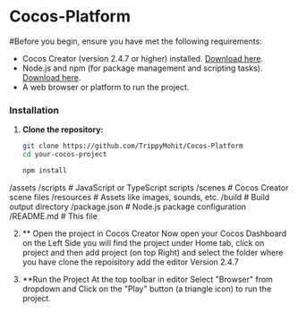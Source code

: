 # Cocos-Platform

#Before you begin, ensure you have met the following requirements:

- Cocos Creator (version 2.4.7 or higher) installed. [Download here](https://www.cocos.com/en/creator).
- Node.js and npm (for package management and scripting tasks). [Download here](https://nodejs.org/).
- A web browser or platform to run the project.
### Installation

1. **Clone the repository:**

   ```bash
   git clone https://github.com/TrippyMohit/Cocos-Platform
   cd your-cocos-project

   npm install
/assets
  /scripts      # JavaScript or TypeScript scripts
  /scenes       # Cocos Creator scene files
  /resources    # Assets like images, sounds, etc.
/build          # Build output directory
/package.json   # Node.js package configuration
/README.md      # This file

2. ** Open the project in Cocos Creator
  Now open your Cocos Dashboard on the Left Side you will find the project under Home tab, click on project and then add project (on top Right) and select the folder where you have clone the repoisitory add the editor Version 2.4.7

3. **Run the Project
   At the top toolbar in editor Select "Browser" from dropdown and Click on the "Play" button (a triangle icon) to run the project.
